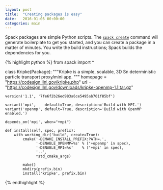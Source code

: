 ```yaml
---
layout: post
title:  "Creating packages is easy"
date:   2016-01-05 00:00:00
categories: main
---
```


Spack packages are simple Python scripts. The
[`spack create`](https://spack.readthedocs.io/en/latest/packaging_guide.html#creating-editing-packages)
command will generate boilerplate to get you started, and you can create a
package in a matter of minutes. You write the build instructions; Spack builds
the dependencies for you.

{% highlight python %}
from spack import *

class Kripke(Package):
    """Kripke is a simple, scalable, 3D Sn deterministic particle
       transport proxy/mini app.
    """
    homepage = "https://codesign.llnl.gov/kripke.php"
    url      = "https://codesign.llnl.gov/downloads/kripke-openmp-1.1.tar.gz"

    version('1.1', '7fe6f2b26ed983a6ce5495ab701f85bf')

    variant('mpi',    default=True, description='Build with MPI.')
    variant('openmp', default=True, description='Build with OpenMP enabled.')

    depends_on('mpi', when="+mpi")

    def install(self, spec, prefix):
        with working_dir('build', create=True):
            cmake('-DCMAKE_INSTALL_PREFIX:PATH=.',
                  '-DENABLE_OPENMP=%s' % ('+openmp' in spec),
                  '-DENABLE_MPI=%s'    % ('+mpi' in spec),
                  '..',
                  *std_cmake_args)

            make()
            mkdirp(prefix.bin)
            install('kripke', prefix.bin)
{% endhighlight %}
